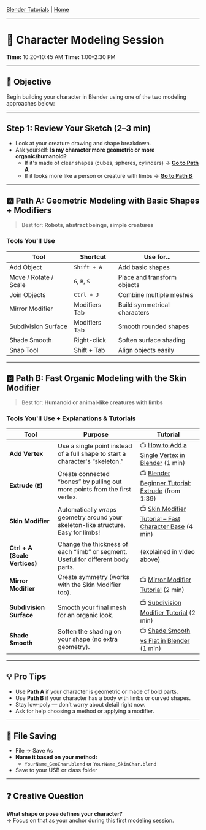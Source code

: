 [Blender Tutorials](README.md) | [Home](../../README.md)

-------------------------------------------------------------------------------

# 🧱 Character Modeling Session  
**Time:** 10:20–10:45 AM
**Time:** 1:00–2:30 PM

---

## 🎯 Objective  
Begin building your character in Blender using one of the two modeling approaches below:

---

## Step 1: Review Your Sketch (2–3 min)

- Look at your creature drawing and shape breakdown.  
- Ask yourself: **Is my character more geometric or more organic/humanoid?**  
  - If it's made of clear shapes (cubes, spheres, cylinders) → [**Go to Path A**](#️️️️️️️️️path-a-geometric-modeling-with-basic-shapes--modifiers)  
  - If it looks more like a person or creature with limbs → [**Go to Path B**](#️️️️️️️️️path-b-fast-organic-modeling-with-the-skin-modifier)

---

## 🅰️ Path A: **Geometric Modeling with Basic Shapes + Modifiers**

> Best for: **Robots, abstract beings, simple creatures**

### Tools You'll Use

| Tool                  | Shortcut     | Use for...                     |
|-----------------------|--------------|--------------------------------|
| Add Object            | `Shift + A`  | Add basic shapes               |
| Move / Rotate / Scale| `G`, `R`, `S` | Place and transform objects    |
| Join Objects          | `Ctrl + J`   | Combine multiple meshes        |
| Mirror Modifier       | Modifiers Tab| Build symmetrical characters   |
| Subdivision Surface   | Modifiers Tab| Smooth rounded shapes          |
| Shade Smooth          | Right-click  | Soften surface shading         |
| Snap Tool             | Shift + Tab  | Align objects easily           |

---

## 🅱️ Path B: **Fast Organic Modeling with the Skin Modifier**

> Best for: **Humanoid or animal-like creatures with limbs**

### Tools You'll Use + Explanations & Tutorials

| Tool                     | Purpose                                                                 | Tutorial |
|--------------------------|-------------------------------------------------------------------------|----------|
| **Add Vertex**           | Use a single point instead of a full shape to start a character's “skeleton.”  | 📺 [How to Add a Single Vertex in Blender](https://youtu.be/KZBCb6EWq0s) (1 min) |
| **Extrude (`E`)**        | Create connected “bones” by pulling out more points from the first vertex. | 📺 [Blender Beginner Tutorial: Extrude](https://youtu.be/qj2nA0Y8Xcg?t=99) (from 1:39) |
| **Skin Modifier**        | Automatically wraps geometry around your skeleton-like structure. Easy for limbs! | 📺 [Skin Modifier Tutorial – Fast Character Base](https://youtu.be/xrHZzMr1qVw) (4 min) |
| **Ctrl + A (Scale Vertices)** | Change the thickness of each “limb” or segment. Useful for different body parts. | (explained in video above) |
| **Mirror Modifier**      | Create symmetry (works with the Skin Modifier too).                       | 📺 [Mirror Modifier Tutorial](https://youtu.be/IT4NBHD3vF4) (2 min) |
| **Subdivision Surface**  | Smooth your final mesh for an organic look.                             | 📺 [Subdivision Modifier Tutorial](https://youtu.be/MnJZCwhz4hE) (2 min) |
| **Shade Smooth**         | Soften the shading on your shape (no extra geometry).                    | 📺 [Shade Smooth vs Flat in Blender](https://youtu.be/npNn6z_OetI) (1 min) |

---

## 💡 Pro Tips

- Use **Path A** if your character is geometric or made of bold parts.  
- Use **Path B** if your character has a body with limbs or curved shapes.  
- Stay low-poly — don’t worry about detail right now.  
- Ask for help choosing a method or applying a modifier.

---

## 💾 File Saving

- File → Save As  
- **Name it based on your method:**  
  - `YourName_GeoChar.blend` or `YourName_SkinChar.blend`  
- Save to your USB or class folder

---

## ❓ Creative Question

**What shape or pose defines your character?**  
→ Focus on that as your anchor during this first modeling session.


